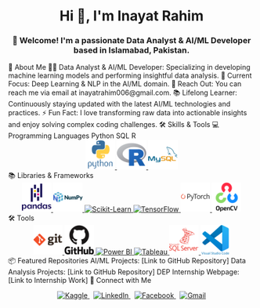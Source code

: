 <h1 align="center">Hi 👋, I'm Inayat Rahim</h1> <h3 align="center">👋 Welcome! I'm a passionate Data Analyst & AI/ML Developer based in Islamabad, Pakistan.</h3>
🚀 About Me
👩‍💻 Data Analyst & AI/ML Developer: Specializing in developing machine learning models and performing insightful data analysis.
🌱 Current Focus: Deep Learning & NLP in the AI/ML domain.
💬 Reach Out: You can reach me via email at inayatrahim006@gmail.com.
📚 Lifelong Learner: Continuously staying updated with the latest AI/ML technologies and practices.
⚡ Fun Fact: I love transforming raw data into actionable insights and enjoy solving complex coding challenges.
🛠️ Skills & Tools
💻 Programming Languages
Python
SQL
R
<div align="center"> <a href="https://www.python.org/" target="_blank" rel="noreferrer"> <img src="https://github.com/devicons/devicon/blob/master/icons/python/python-original-wordmark.svg" title="Python" alt="Python" width="60" height="60"/> </a> <a href="https://www.r-project.org/" target="_blank" rel="noreferrer"> <img src="https://github.com/devicons/devicon/blob/master/icons/r/r-original.svg" title="R" alt="R" width="60" height="60"/> </a> <a href="https://www.mysql.com/" target="_blank" rel="noreferrer"> <img src="https://github.com/devicons/devicon/blob/master/icons/mysql/mysql-original-wordmark.svg" title="MySQL" alt="MySQL" width="60" height="60"/> </a> </div>
📚 Libraries & Frameworks
<div align="center"> <a href="https://pandas.pydata.org/" target="_blank" rel="noreferrer"> <img src="https://github.com/devicons/devicon/blob/master/icons/pandas/pandas-original-wordmark.svg" title="Pandas" alt="Pandas" width="60" height="60"/> </a> <a href="https://numpy.org/" target="_blank" rel="noreferrer"> <img src="https://github.com/devicons/devicon/blob/master/icons/numpy/numpy-original-wordmark.svg" title="Numpy" alt="Numpy" width="60" height="60"/> </a> <a href="https://scikit-learn.org/" target="_blank" rel="noreferrer"> <img src="https://upload.wikimedia.org/wikipedia/commons/0/05/Scikit_learn_logo_small.svg" title="Scikit-Learn" alt="Scikit-Learn" width="60" height="60"/> </a> <a href="https://www.tensorflow.org/" target="_blank" rel="noreferrer"> <img src="https://upload.wikimedia.org/wikipedia/commons/2/2d/Tensorflow_logo.svg" title="TensorFlow" alt="TensorFlow" width="60" height="60"/> </a> <a href="https://pytorch.org/" target="_blank" rel="noreferrer"> <img src="https://github.com/devicons/devicon/blob/master/icons/pytorch/pytorch-original-wordmark.svg" title="PyTorch" alt="PyTorch" width="60" height="60"/> </a> <a href="https://opencv.org/" target="_blank" rel="noreferrer"> <img src="https://github.com/devicons/devicon/blob/master/icons/opencv/opencv-original-wordmark.svg" title="OpenCV" alt="OpenCV" width="60" height="60"/> </a> </div>
🛠️ Tools
<div align="center"> <a href="https://git-scm.com/" target="_blank" rel="noreferrer"> <img src="https://github.com/devicons/devicon/blob/master/icons/git/git-original-wordmark.svg" title="Git" alt="Git" width="60" height="60"/> </a> <a href="https://github.com/" target="_blank" rel="noreferrer"> <img src="https://github.com/devicons/devicon/blob/master/icons/github/github-original-wordmark.svg" title="GitHub" alt="GitHub" width="60" height="60"/> </a> <a href="https://powerbi.microsoft.com/" target="_blank" rel="noreferrer"> <img src="https://github.com/devicons/devicon/blob/master/icons/powerbi/powerbi-original.svg" title="Power BI" alt="Power BI" width="60" height="60"/> </a> <a href="https://www.tableau.com/" target="_blank" rel="noreferrer"> <img src="https://upload.wikimedia.org/wikipedia/commons/1/1b/Tableau_Software_logo.svg" title="Tableau" alt="Tableau" width="60" height="60"/> </a> <a href="https://www.microsoft.com/en-us/microsoft-365/excel" target="_blank" rel="noreferrer"> <img src="https://github.com/devicons/devicon/blob/master/icons/microsoftsqlserver/microsoftsqlserver-plain-wordmark.svg" title="MS Excel" alt="MS Excel" width="60" height="60"/> </a> <a href="https://code.visualstudio.com/" target="_blank" rel="noreferrer"> <img src="https://github.com/devicons/devicon/blob/master/icons/vscode/vscode-original-wordmark.svg" title="VS Code" alt="VS Code" width="60" height="60"/> </a> </div>
📦 Featured Repositories
AI/ML Projects: [Link to GitHub Repository]
Data Analysis Projects: [Link to GitHub Repository]
DEP Internship Webpage: [Link to Internship Work]
🤝 Connect with Me
<p align="center"> <a href="https://www.kaggle.com/inayatrahim" target="_blank"> <img src="https://upload.wikimedia.org/wikipedia/commons/7/7c/Kaggle_logo.png" alt="Kaggle" style="height: 3rem; width: 3rem;"> </a> &nbsp; <a href="https://www.linkedin.com/in/inayat-rahim-b0655b29b/" target="_blank"> <img src="https://upload.wikimedia.org/wikipedia/commons/thumb/8/81/LinkedIn_icon.svg/1024px-LinkedIn_icon.svg.png" alt="LinkedIn" style="height: 3rem; width: 3rem;"> </a> &nbsp; <a href="https://www.facebook.com/profile.php?id=100076805183920" target="_blank"> <img src="https://upload.wikimedia.org/wikipedia/commons/6/6c/Facebook_Logo_2022.png" alt="Facebook" style="height: 3rem; width: 3rem;"> </a> &nbsp; <a href="mailto:inayatrahim006@gmail.com"> <img src="https://upload.wikimedia.org/wikipedia/commons/4/4e/Gmail_Icon.svg" alt="Gmail" style="height: 3rem; width: 3rem;"> </a> </p>
